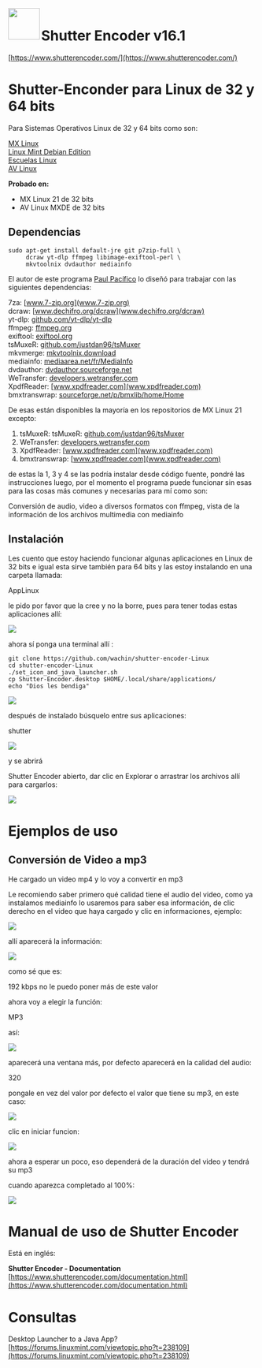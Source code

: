 <img align=left src="https://www.shutterencoder.com/images/icon.png" width="64">
<h1>Shutter Encoder v16.1</h1>

[https://www.shutterencoder.com/](https://www.shutterencoder.com/)


# Shutter-Enconder para Linux de 32 y 64 bits

Para Sistemas Operativos Linux de 32 y 64 bits como son:

[MX Linux](https://mxlinux.org/)  
[Linux Mint Debian Edition](https://linuxmint.com/download_lmde.php)  
[Escuelas Linux](https://escuelaslinux.sourceforge.io/)  
[AV Linux](https://www.bandshed.net/)   

**Probado en:**

- MX Linux 21 de 32 bits
- AV Linux MXDE de 32 bits

## Dependencias

```
sudo apt-get install default-jre git p7zip-full \
     dcraw yt-dlp ffmpeg libimage-exiftool-perl \
     mkvtoolnix dvdauthor mediainfo
```

El autor de este programa [Paul Pacífico](https://twitter.com/paulpacifico) lo diseñó para trabajar con las siguientes dependencias:

7za: [www.7-zip.org](www.7-zip.org)  
dcraw: [www.dechifro.org/dcraw](www.dechifro.org/dcraw)  
yt-dlp: [github.com/yt-dlp/yt-dlp](github.com/yt-dlp/yt-dlp)  
ffmpeg: [ffmpeg.org](ffmpeg.org)  
exiftool: [exiftool.org](exiftool.org)  
tsMuxeR: [github.com/justdan96/tsMuxer](github.com/justdan96/tsMuxer)  
mkvmerge: [mkvtoolnix.download](mkvtoolnix.download)  
mediainfo: [mediaarea.net/fr/MediaInfo](mediaarea.net/fr/MediaInfo)  
dvdauthor: [dvdauthor.sourceforge.net](dvdauthor.sourceforge.net)  
WeTransfer: [developers.wetransfer.com](developers.wetransfer.com)  
XpdfReader: [www.xpdfreader.com](www.xpdfreader.com)  
bmxtranswrap: [sourceforge.net/p/bmxlib/home/Home](sourceforge.net/p/bmxlib/home/Home)  

De esas están disponibles la mayoría en los repositorios de MX Linux 21 excepto:

1. tsMuxeR: tsMuxeR: [github.com/justdan96/tsMuxer](github.com/justdan96/tsMuxer)  
2. WeTransfer: [developers.wetransfer.com](developers.wetransfer.com)  
3. XpdfReader: [www.xpdfreader.com](www.xpdfreader.com)  
4. bmxtranswrap: [www.xpdfreader.com](www.xpdfreader.com)  

de estas la 1, 3 y 4 se las podría instalar desde código fuente, pondré las instrucciones luego, por el momento el programa puede funcionar sin esas para las cosas más comunes y necesarias para mí como son:

Conversión de audio, video a diversos formatos con ffmpeg, vista de la información de los archivos multimedia con mediainfo


## Instalación
Les cuento que estoy haciendo funcionar algunas aplicaciones en Linux de 32 bits e igual esta sirve también para 64 bits y las estoy instalando en una carpeta llamada:

AppLinux

le pido por favor que la cree y no la borre, pues para tener todas estas aplicaciones allí:

![](vx_images/333465882356642.png)

ahora sí ponga una terminal allí :

```
git clone https://github.com/wachin/shutter-encoder-Linux
cd shutter-encoder-Linux
./set_icon_and_java_launcher.sh
cp Shutter-Encoder.desktop $HOME/.local/share/applications/
echo "Dios les bendiga"
```

![](vx_images/206615910115068.png)

después de instalado búsquelo entre sus aplicaciones:

shutter

![](vx_images/46265916122890.png)

y se abrirá

Shutter Encoder abierto, dar clic en Explorar o arrastrar los archivos allí para cargarlos:

![](vx_images/109565964937234.png)

# Ejemplos de uso

## Conversión de Video a mp3
He cargado un video mp4 y lo voy a convertir en mp3

Le recomiendo saber primero qué calidad tiene el audio del video, como ya instalamos mediainfo lo usaremos para saber esa información, de clic derecho en el video que haya cargado y clic en informaciones, ejemplo:

![](vx_images/589913107901560.png)

allí aparecerá la información:

![](vx_images/347962103523100.png)

como sé que es:

192 kbps no le puedo poner más de este valor

ahora voy a elegir la función:

MP3

así:

![](vx_images/578865974807420.png)

aparecerá una ventana más, por defecto aparecerá en la calidad del audio:

320

pongale en vez del valor por defecto el valor que tiene su mp3, en este caso:

![](vx_images/404573814648936.png)

clic en iniciar funcion:

![](vx_images/23034061549476.png)

ahora a esperar un poco, eso dependerá de la duración del video y tendrá su mp3

cuando aparezca completado al 100%:

![](vx_images/311604649751878.png)

# Manual de uso de Shutter Encoder
Está en inglés:

**Shutter Encoder - Documentation**  
[https://www.shutterencoder.com/documentation.html](https://www.shutterencoder.com/documentation.html)


# Consultas

Desktop Launcher to a Java App?  
[https://forums.linuxmint.com/viewtopic.php?t=238109](https://forums.linuxmint.com/viewtopic.php?t=238109)  

